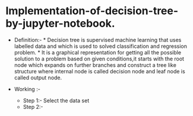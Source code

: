 # Implementation-of-decision-tree-by-jupyter-notebook.
* Definition:-
       * Decision tree is supervised machine learning that uses labelled data and which is used to solved classification and regression problem.
       * It is a graphical representation for getting all the possible solution to a problem based on given conditions,it starts with the root node which expands on further branches and construct a tree like 
         structure where internal node is called decision node and leaf node is called output node.

* Working :-
   * Step 1:- Select the data set
   * Step 2:- 
